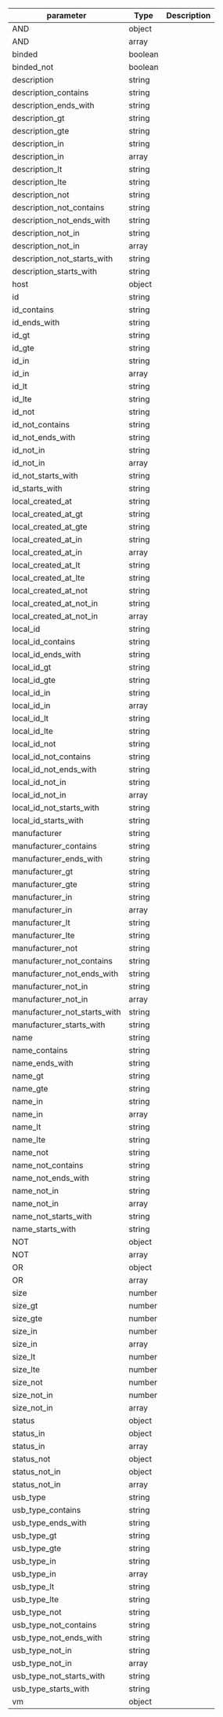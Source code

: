 | parameter | Type | Description |
| ----------- | ----------- |----------- |
| AND  |  object  |    |
| AND  |  array  |    |
| binded  |  boolean  |    |
| binded_not  |  boolean  |    |
| description  |  string  |    |
| description_contains  |  string  |    |
| description_ends_with  |  string  |    |
| description_gt  |  string  |    |
| description_gte  |  string  |    |
| description_in  |  string  |    |
| description_in  |  array  |    |
| description_lt  |  string  |    |
| description_lte  |  string  |    |
| description_not  |  string  |    |
| description_not_contains  |  string  |    |
| description_not_ends_with  |  string  |    |
| description_not_in  |  string  |    |
| description_not_in  |  array  |    |
| description_not_starts_with  |  string  |    |
| description_starts_with  |  string  |    |
| host  |  object  |    |
| id  |  string  |    |
| id_contains  |  string  |    |
| id_ends_with  |  string  |    |
| id_gt  |  string  |    |
| id_gte  |  string  |    |
| id_in  |  string  |    |
| id_in  |  array  |    |
| id_lt  |  string  |    |
| id_lte  |  string  |    |
| id_not  |  string  |    |
| id_not_contains  |  string  |    |
| id_not_ends_with  |  string  |    |
| id_not_in  |  string  |    |
| id_not_in  |  array  |    |
| id_not_starts_with  |  string  |    |
| id_starts_with  |  string  |    |
| local_created_at  |  string  |    |
| local_created_at_gt  |  string  |    |
| local_created_at_gte  |  string  |    |
| local_created_at_in  |  string  |    |
| local_created_at_in  |  array  |    |
| local_created_at_lt  |  string  |    |
| local_created_at_lte  |  string  |    |
| local_created_at_not  |  string  |    |
| local_created_at_not_in  |  string  |    |
| local_created_at_not_in  |  array  |    |
| local_id  |  string  |    |
| local_id_contains  |  string  |    |
| local_id_ends_with  |  string  |    |
| local_id_gt  |  string  |    |
| local_id_gte  |  string  |    |
| local_id_in  |  string  |    |
| local_id_in  |  array  |    |
| local_id_lt  |  string  |    |
| local_id_lte  |  string  |    |
| local_id_not  |  string  |    |
| local_id_not_contains  |  string  |    |
| local_id_not_ends_with  |  string  |    |
| local_id_not_in  |  string  |    |
| local_id_not_in  |  array  |    |
| local_id_not_starts_with  |  string  |    |
| local_id_starts_with  |  string  |    |
| manufacturer  |  string  |    |
| manufacturer_contains  |  string  |    |
| manufacturer_ends_with  |  string  |    |
| manufacturer_gt  |  string  |    |
| manufacturer_gte  |  string  |    |
| manufacturer_in  |  string  |    |
| manufacturer_in  |  array  |    |
| manufacturer_lt  |  string  |    |
| manufacturer_lte  |  string  |    |
| manufacturer_not  |  string  |    |
| manufacturer_not_contains  |  string  |    |
| manufacturer_not_ends_with  |  string  |    |
| manufacturer_not_in  |  string  |    |
| manufacturer_not_in  |  array  |    |
| manufacturer_not_starts_with  |  string  |    |
| manufacturer_starts_with  |  string  |    |
| name  |  string  |    |
| name_contains  |  string  |    |
| name_ends_with  |  string  |    |
| name_gt  |  string  |    |
| name_gte  |  string  |    |
| name_in  |  string  |    |
| name_in  |  array  |    |
| name_lt  |  string  |    |
| name_lte  |  string  |    |
| name_not  |  string  |    |
| name_not_contains  |  string  |    |
| name_not_ends_with  |  string  |    |
| name_not_in  |  string  |    |
| name_not_in  |  array  |    |
| name_not_starts_with  |  string  |    |
| name_starts_with  |  string  |    |
| NOT  |  object  |    |
| NOT  |  array  |    |
| OR  |  object  |    |
| OR  |  array  |    |
| size  |  number  |    |
| size_gt  |  number  |    |
| size_gte  |  number  |    |
| size_in  |  number  |    |
| size_in  |  array  |    |
| size_lt  |  number  |    |
| size_lte  |  number  |    |
| size_not  |  number  |    |
| size_not_in  |  number  |    |
| size_not_in  |  array  |    |
| status  |  object  |    |
| status_in  |  object  |    |
| status_in  |  array  |    |
| status_not  |  object  |    |
| status_not_in  |  object  |    |
| status_not_in  |  array  |    |
| usb_type  |  string  |    |
| usb_type_contains  |  string  |    |
| usb_type_ends_with  |  string  |    |
| usb_type_gt  |  string  |    |
| usb_type_gte  |  string  |    |
| usb_type_in  |  string  |    |
| usb_type_in  |  array  |    |
| usb_type_lt  |  string  |    |
| usb_type_lte  |  string  |    |
| usb_type_not  |  string  |    |
| usb_type_not_contains  |  string  |    |
| usb_type_not_ends_with  |  string  |    |
| usb_type_not_in  |  string  |    |
| usb_type_not_in  |  array  |    |
| usb_type_not_starts_with  |  string  |    |
| usb_type_starts_with  |  string  |    |
| vm  |  object  |    |